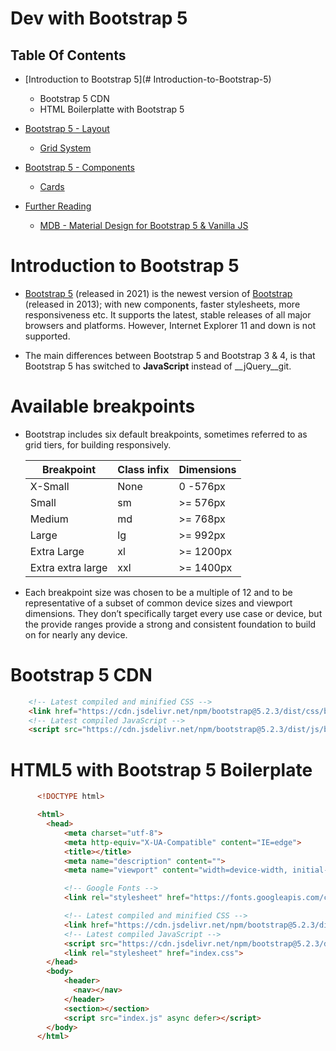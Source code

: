 # Dev with Bootstrap 5

## Table Of Contents
- [Introduction to Bootstrap 5](# Introduction-to-Bootstrap-5)
  - Bootstrap 5 CDN
  - HTML Boilerplatte with Bootstrap 5 

- [Bootstrap 5 - Layout]()
  - [Grid System]()

- [Bootstrap 5 - Components]()
  - [Cards]()

- [Further Reading]()
  - [MDB - Material Design for Bootstrap 5 & Vanilla JS](https://mdbootstrap.com/docs/standard/)


# Introduction to Bootstrap 5
* [Bootstrap 5](https://www.w3schools.com/bootstrap5/index.php) (released in 2021) is the newest version of [Bootstrap](https://www.w3schools.com/bootstrap/default.asp) (released in 2013); with new components, faster stylesheets, more responsiveness etc. It supports the latest, stable releases of all major browsers and platforms. However, Internet Explorer 11 and down is not supported.

* The main differences between Bootstrap 5 and Bootstrap 3 & 4, is that Bootstrap 5 has switched to __JavaScript__ instead of __jQuery__git.

# Available breakpoints
* Bootstrap includes six default breakpoints, sometimes referred to as grid tiers, for building responsively.

  Breakpoint | Class infix | Dimensions
  | -------  | ----------- | ---------|
  X-Small | None | 0 -576px
  Small | sm | >= 576px
  Medium | md | >= 768px
  Large | lg | >= 992px
  Extra Large | xl | >= 1200px
  Extra extra large | xxl | >= 1400px

* Each breakpoint size was chosen to be a multiple of 12 and to be representative of a subset of common device sizes and viewport dimensions. They don’t specifically target every use case or device, but the provide ranges provide a strong and consistent foundation to build on for nearly any device.
# Bootstrap 5 CDN
```html
    <!-- Latest compiled and minified CSS -->
    <link href="https://cdn.jsdelivr.net/npm/bootstrap@5.2.3/dist/css/bootstrap.min.css" rel="stylesheet">
    <!-- Latest compiled JavaScript -->
    <script src="https://cdn.jsdelivr.net/npm/bootstrap@5.2.3/dist/js/bootstrap.bundle.min.js"></script>
```

# HTML5 with Bootstrap 5 Boilerplate
```html
      <!DOCTYPE html>

      <html>
        <head>
            <meta charset="utf-8">
            <meta http-equiv="X-UA-Compatible" content="IE=edge">
            <title></title>
            <meta name="description" content="">
            <meta name="viewport" content="width=device-width, initial-scale=1">

            <!-- Google Fonts -->
            <link rel="stylesheet" href="https://fonts.googleapis.com/css?family=Sofia|Trirong|Actor">

            <!-- Latest compiled and minified CSS -->
            <link href="https://cdn.jsdelivr.net/npm/bootstrap@5.2.3/dist/css/bootstrap.min.css" rel="stylesheet">
            <!-- Latest compiled JavaScript -->
            <script src="https://cdn.jsdelivr.net/npm/bootstrap@5.2.3/dist/js/bootstrap.bundle.min.js"></script>
            <link rel="stylesheet" href="index.css">
        </head>
        <body>
            <header>
              <nav></nav>
            </header>
            <section></section>
            <script src="index.js" async defer></script>
        </body>
      </html>
```